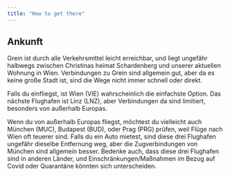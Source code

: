 ```yaml
---
title: "How to get there"
---
```


## Ankunft

Grein ist durch alle Verkehrsmittel leicht erreichbar, und liegt ungefähr halbwegs zwischen Christinas heimat Schardenberg und unserer aktuellen Wohnung in Wien. Verbindungen zu Grein sind allgemein gut, aber da es keine große Stadt ist, sind die Wege nicht immer schnell oder direkt.

Falls du einfliegst, ist Wien (VIE) wahrscheinlich die einfachste Option. Das nächste Flughafen ist Linz (LNZ), aber Verbindungen da sind limitiert, besonders von außerhalb Europas.

Wenn du von außerhalb Europas fliegst, möchtest du vielleicht auch München (MUC), Budapest (BUD), oder Prag (PRG) prüfen, weil Flüge nach Wien oft teuerer sind. Falls du ein Auto mietest, sind diese drei Flughafen ungefähr dieselbe Entfernung weg, aber die Zugverbindungen von München sind allgemein besser. Bedenke auch, dass diese drei Flughafen sind in anderen Länder, und Einschränkungen/Maßnahmen im Bezug auf Covid oder Quarantäne könnten sich unterscheiden.